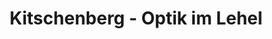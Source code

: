 ---
title: "Kitschenberg - Optik im Lehel"
url: /muenchen/kitschenberg-optik-im-lehel/
shop: Optiker
---